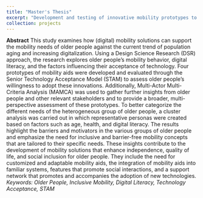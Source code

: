```yaml
---
title: "Master's Thesis"
excerpt: "Development and testing of innovative mobility prototypes to improve the mobility and quality of life of older people<br/><img src='/images/Thesis.png'>"
collection: projects
---
```


**Abstract**
This study examines how (digital) mobility solutions can support the mobility needs of older people against the current trend of population aging and increasing digitalization. Using a Design Science Research (DSR) approach, the research explores older people’s mobility behavior, digital literacy, and the factors influencing their acceptance of technology.
Four prototypes of mobility aids were developed and evaluated through the Senior Technology Acceptance Model (STAM) to assess older people’s willingness to adopt these innovations. Additionally, Multi-Actor Multi-Criteria Analysis (MAMCA) was used to gather further insights from older people and other relevant stakeholders and to provide a broader, multi-perspective assessment of these prototypes. To better categorize the different needs of the heterogeneous group of older people, a cluster analysis was carried out in which representative personas were created based on factors such as age, health, and digital literacy.
The results highlight the barriers and motivators in the various groups of older people and emphasize the need for inclusive and barrier-free mobility concepts that are tailored to their specific needs. These insights contribute to the development of mobility solutions that enhance independence, quality of life, and social inclusion for older people. They include the need for customized and adaptable mobility aids, the integration of mobility aids into familiar systems, features that promote social interactions, and a support network that promotes and accompanies the adoption of new technologies.
*Keywords: Older People, Inclusive Mobility, Digital Literacy, Technology Acceptance, STAM*
